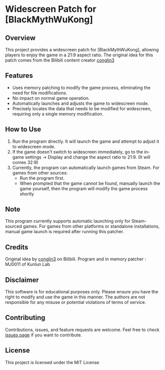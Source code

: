 # Widescreen Patch for [BlackMythWuKong]

## Overview

This project provides a widescreen patch for [BlackMythWuKong], allowing players to enjoy the game in a 21:9 aspect ratio. The original idea for this patch comes from the Bilibili content creator [conglin3](https://space.bilibili.com/543249142)

## Features

- Uses memory patching to modify the game process, eliminating the need for file modifications.
- No impact on normal game operation.
- Automatically launches and adjusts the game to widescreen mode.
- Precisely locates the data that needs to be modified for widescreen, requiring only a single memory modification.

## How to Use

1. Run the program directly. It will launch the game and attempt to adjust it to widescreen mode.
2. If the game doesn't switch to widescreen immediately, go to the in-game settings -> Display and change the aspect ratio to 21:9. (It will comes 32:9)
3. Currently, the program can automatically launch games from Steam. For games from other sources:
   - Run the program first.
   - When prompted that the game cannot be found, manually launch the game yourself, then the program will modify the game process shortly

## Note

This program currently supports automatic launching only for Steam-sourced games. For games from other platforms or standalone installations, manual game launch is required after running this patcher.

## Credits

Original idea by [conglin3](https://space.bilibili.com/543249142) on Bilibili.
Program and in memory patcher : MJ0011 of Kunlun Lab

## Disclaimer

This software is for educational purposes only. Please ensure you have the right to modify and use the game in this manner. The authors are not responsible for any misuse or potential violations of terms of service.

## Contributing

Contributions, issues, and feature requests are welcome. Feel free to check [issues page](link-to-your-issues-page) if you want to contribute.

## License

This project is licensed under the MIT License
